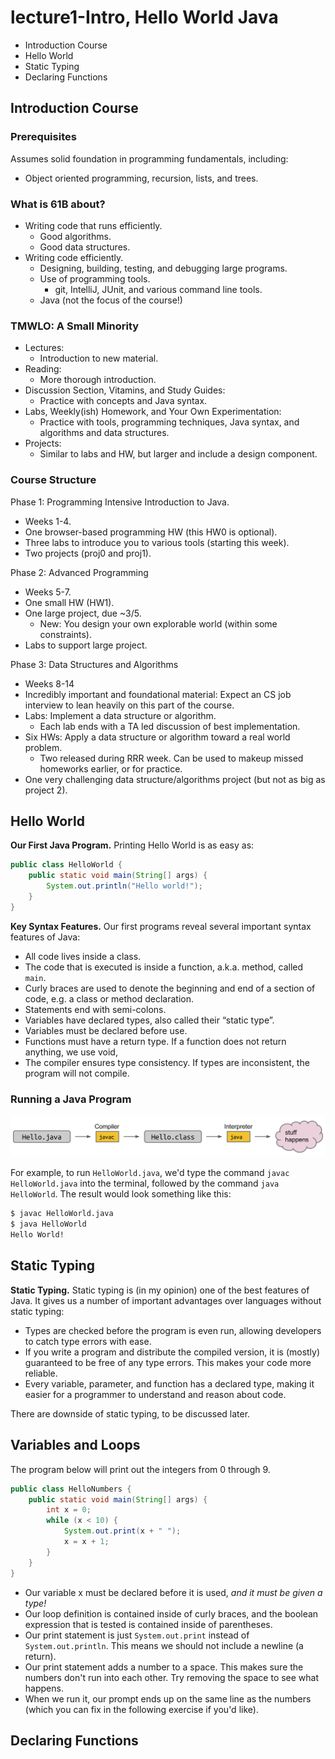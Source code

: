 # lecture1-Intro, Hello World Java

- Introduction Course
- Hello World
- Static Typing
- Declaring Functions

## Introduction Course

### Prerequisites

Assumes solid foundation in programming fundamentals, including:

- Object oriented programming, recursion, lists, and trees.

### What is 61B about?

- Writing code that runs efficiently.
    - Good algorithms.
    - Good data structures.
- Writing code efficiently.
    - Designing, building, testing, and debugging large programs.
    - Use of programming tools.
        - git, IntelliJ, JUnit, and various command line tools.
    - Java (not the focus of the course!)

### TMWLO: A Small Minority

- Lectures: 
    - Introduction to new material.
- Reading: 
    - More thorough introduction.
- Discussion Section, Vitamins, and Study Guides: 
    - Practice with concepts and Java syntax.
- Labs, Weekly(ish) Homework, and Your Own Experimentation: 
    - Practice with tools, programming techniques, Java syntax, and algorithms and data structures.
- Projects: 
    - Similar to labs and HW, but larger and include a design component.

### Course Structure

Phase 1: Programming Intensive Introduction to Java. 

- Weeks 1-4.
- One browser-based programming HW (this HW0 is optional).
- Three labs to introduce you to various tools (starting this week).
- Two projects (proj0 and proj1).

Phase 2: Advanced Programming

- Weeks 5-7.
- One small HW (HW1).
- One large project, due ~3/5.
    - New: You design your own explorable world (within some constraints).
- Labs to support large project.

Phase 3: Data Structures and Algorithms

- Weeks 8-14
- Incredibly important and foundational material: Expect an CS job interview to lean heavily on this part of the course.
- Labs: Implement a data structure or algorithm.
    - Each lab ends with a TA led discussion of best implementation.
- Six HWs: Apply a data structure or algorithm toward a real world problem.
    - Two released during RRR week. Can be used to makeup missed homeworks earlier, or for practice.
- One very challenging data structure/algorithms project (but not as big as project 2).

## Hello World

**Our First Java Program.** Printing Hello World is as easy as:

```java
public class HelloWorld {
    public static void main(String[] args) {
        System.out.println("Hello world!");
    }
}
```

**Key Syntax Features.** Our first programs reveal several important syntax features of Java:

- All code lives inside a class.
- The code that is executed is inside a function, a.k.a. method, called `main`.
- Curly braces are used to denote the beginning and end of a section of code, e.g. a class or method declaration.
- Statements end with semi-colons.
- Variables have declared types, also called their “static type”.
- Variables must be declared before use.
- Functions must have a return type. If a function does not return anything, we use void,
- The compiler ensures type consistency. If types are inconsistent, the program will not compile.

### Running a Java Program

![compilationflow](./assets/compilation_figure.svg)

For example, to run `HelloWorld.java`, we'd type the command `javac HelloWorld.java` into the terminal, followed by the command `java HelloWorld`. The result would look something like this:

```bash
$ javac HelloWorld.java
$ java HelloWorld
Hello World! 
```

## Static Typing

**Static Typing.** Static typing is (in my opinion) one of the best features of Java. It gives us a number of important advantages over languages without static typing:

- Types are checked before the program is even run, allowing developers to catch type errors with ease.
- If you write a program and distribute the compiled version, it is (mostly) guaranteed to be free of any type errors. This makes your code more reliable.
- Every variable, parameter, and function has a declared type, making it easier for a programmer to understand and reason about code.

There are downside of static typing, to be discussed later.

## Variables and Loops

The program below will print out the integers from 0 through 9.

```java
public class HelloNumbers {
    public static void main(String[] args) {
        int x = 0;
        while (x < 10) {
            System.out.print(x + " ");
            x = x + 1;
        }
    }
}
```

- Our variable x must be declared before it is used, *and it must be given a type!*
- Our loop definition is contained inside of curly braces, and the boolean expression that is tested is contained inside of parentheses.
- Our print statement is just `System.out.print` instead of `System.out.println`. This means we should not include a newline (a return).
- Our print statement adds a number to a space. This makes sure the numbers don't run into each other. Try removing the space to see what happens.
- When we run it, our prompt ends up on the same line as the numbers (which you can fix in the following exercise if you'd like).

## Declaring Functions













